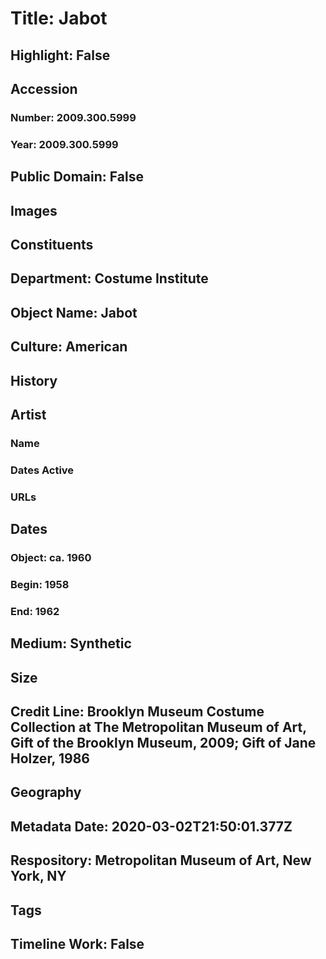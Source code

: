 # Title: Jabot
## Highlight: False
## Accession
### Number: 2009.300.5999
### Year: 2009.300.5999
## Public Domain: False
## Images
## Constituents
## Department: Costume Institute
## Object Name: Jabot
## Culture: American
## History
## Artist
### Name
### Dates Active
### URLs
## Dates
### Object: ca. 1960
### Begin: 1958
### End: 1962
## Medium: Synthetic
## Size
## Credit Line: Brooklyn Museum Costume Collection at The Metropolitan Museum of Art, Gift of the Brooklyn Museum, 2009; Gift of Jane Holzer, 1986
## Geography
## Metadata Date: 2020-03-02T21:50:01.377Z
## Respository: Metropolitan Museum of Art, New York, NY
## Tags
## Timeline Work: False